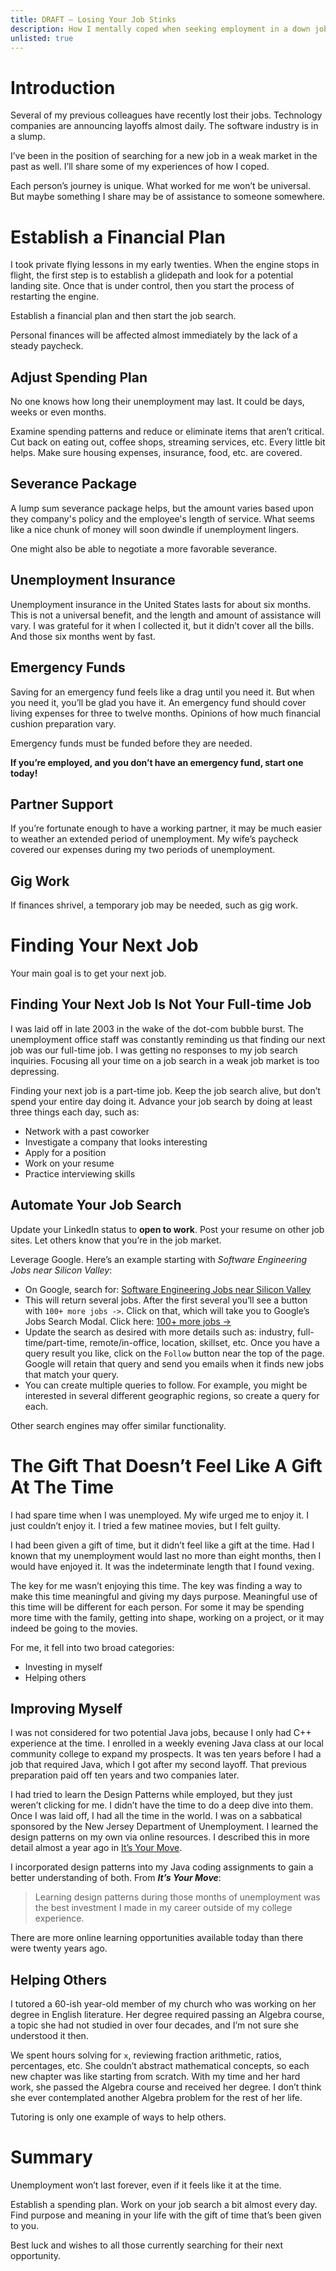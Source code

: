 ```yaml
---
title: DRAFT – Losing Your Job Stinks
description: How I mentally coped when seeking employment in a down job market
unlisted: true
---
```


# Introduction
Several of my previous colleagues have recently lost their jobs. Technology companies are announcing layoffs almost daily. The software industry is in a slump.

I’ve been in the position of searching for a new job in a weak market in the past as well. I’ll share some of my experiences of how I coped.

Each person’s journey is unique. What worked for me won’t be universal. But maybe something I share may be of assistance to someone somewhere.

# Establish a Financial Plan
I took private flying lessons in my early twenties. When the engine stops in flight, the first step is to establish a glidepath and look for a potential landing site. Once that is under control, then you start the process of restarting the engine.

Establish a financial plan and then start the job search.

Personal finances will be affected almost immediately by the lack of a steady paycheck.

## Adjust Spending Plan
No one knows how long their unemployment may last. It could be days, weeks or even months.

Examine spending patterns and reduce or eliminate items that aren’t critical. Cut back on eating out, coffee shops, streaming services, etc. Every little bit helps. Make sure housing expenses, insurance, food, etc. are covered.

## Severance Package
A lump sum severance package helps, but the amount varies based upon they company's policy and the employee's length of service. What seems like a nice chunk of money will soon dwindle if unemployment lingers.

One might also be able to negotiate a more favorable severance.

## Unemployment Insurance
Unemployment insurance in the United States lasts for about six months. This is not a universal benefit, and the length and amount of assistance will vary. I was grateful for it when I collected it, but it didn’t cover all the bills. And those six months went by fast. 

## Emergency Funds
Saving for an emergency fund feels like a drag until you need it. But when you need it, you’ll be glad you have it.
An emergency fund should cover living expenses for three to twelve months. Opinions of how much financial cushion preparation vary.

Emergency funds must be funded before they are needed.

__If you’re employed, and you don’t have an emergency fund, start one today!__ 

## Partner Support
If you’re fortunate enough to have a working partner, it may be much easier to weather an extended period of unemployment. My wife’s paycheck covered our expenses during my two periods of unemployment.

## Gig Work
If finances shrivel, a temporary job may be needed, such as gig work.

# Finding Your Next Job
Your main goal is to get your next job.

## Finding Your Next Job Is Not Your Full-time Job
I was laid off in late 2003 in the wake of the dot-com bubble burst. The unemployment office staff was constantly reminding us that finding our next job was our full-time job. I was getting no responses to my job search inquiries. Focusing all your time on a job search in a weak job market is too depressing.

Finding your next job is a part-time job. Keep the job search alive, but don’t spend your entire day doing it. Advance your job search by doing at least three things each day, such as:
* Network with a past coworker
* Investigate a company that looks interesting
* Apply for a position
* Work on your resume
* Practice interviewing skills

## Automate Your Job Search
Update your LinkedIn status to __open to work__. Post your resume on other job sites. Let others know that you’re in the job market.

Leverage Google. Here’s an example starting with _Software Engineering Jobs near Silicon Valley_:
* On Google, search for: [Software Engineering Jobs near Silicon Valley](https://www.google.com/search?q=Software+Engineering+Jobs+near+Silicon+Valley&sca_esv=d2a4c35c63dffda7&sxsrf=ADLYWIJCt4VfFMUUWAUm1xHdcI9nw5x0cQ%3A1722888922027&source=hp&ei=2TKxZp7-O5C3ptQP8YP34AQ&iflsig=AL9hbdgAAAAAZrFA6mu06fY1h2sur-6wmIiLx3XGB1n0&ved=0ahUKEwjezrqx1d6HAxWQm4kEHfHBHUwQ4dUDCBk&uact=5&oq=Software+Engineering+Jobs+near+Silicon+Valley&gs_lp=Egdnd3Mtd2l6Ii1Tb2Z0d2FyZSBFbmdpbmVlcmluZyBKb2JzIG5lYXIgU2lsaWNvbiBWYWxsZXkyBhAAGBYYHjILEAAYgAQYhgMYigUyCxAAGIAEGIYDGIoFMggQABiABBiiBDIIEAAYgAQYogRIoQdQlgJYlgJwAXgAkAEAmAGHAaABhwGqAQMwLjG4AQPIAQD4AQL4AQGYAgKgApwBqAIKwgIHECMYJxjqApgDDJIHAzEuMaAHhQQ&sclient=gws-wiz&jbr=sep:0)
* This will return several jobs. After the first several you’ll see a button with `100+ more jobs ->`. Click on that, which will take you to Google’s Jobs Search Modal. Click here: [100+ more jobs ->](https://www.google.com/search?q=Software%20Engineering%20Jobs%20near%20Silicon%20Valley&sca_esv=d2a4c35c63dffda7&sxsrf=ADLYWIJCt4VfFMUUWAUm1xHdcI9nw5x0cQ%3A1722888922027&source=hp&ei=2TKxZp7-O5C3ptQP8YP34AQ&iflsig=AL9hbdgAAAAAZrFA6mu06fY1h2sur-6wmIiLx3XGB1n0&ved=2ahUKEwimpPuy1d6HAxWCrYkEHY83Bv4Q3L8LegQIHhAK&uact=5&oq=Software%20Engineering%20Jobs%20near%20Silicon%20Valley&gs_lp=Egdnd3Mtd2l6Ii1Tb2Z0d2FyZSBFbmdpbmVlcmluZyBKb2JzIG5lYXIgU2lsaWNvbiBWYWxsZXkyBhAAGBYYHjILEAAYgAQYhgMYigUyCxAAGIAEGIYDGIoFMggQABiABBiiBDIIEAAYgAQYogRIoQdQlgJYlgJwAXgAkAEAmAGHAaABhwGqAQMwLjG4AQPIAQD4AQL4AQGYAgKgApwBqAIKwgIHECMYJxjqApgDDJIHAzEuMaAHhQQ&sclient=gws-wiz&jbr=sep:0&udm=8)
* Update the search as desired with more details such as: industry, full-time/part-time, remote/in-office, location, skillset, etc. Once you have a query result you like, click on the `Follow` button near the top of the page. Google will retain that query and send you emails when it finds new jobs that match your query.
* You can create multiple queries to follow. For example, you might be interested in several different geographic regions, so create a query for each.

Other search engines may offer similar functionality.

# The Gift That Doesn’t Feel Like A Gift At The Time
I had spare time when I was unemployed. My wife urged me to enjoy it. I just couldn’t enjoy it. I tried a few matinee movies, but I felt guilty.

I had been given a gift of time, but it didn’t feel like a gift at the time. Had I known that my unemployment would last no more than eight months, then I would have enjoyed it. It was the indeterminate length that I found vexing.

The key for me wasn’t enjoying this time. The key was finding a way to make this time meaningful and giving my days purpose. Meaningful use of this time will be different for each person. For some it may be spending more time with the family, getting into shape, working on a project, or it may indeed be going to the movies.

For me, it fell into two broad categories:
* Investing in myself
* Helping others

## Improving Myself
I was not considered for two potential Java jobs, because I only had C++ experience at the time. I enrolled in a weekly evening Java class at our local community college to expand my prospects. It was ten years before I had a job that required Java, which I got after my second layoff. That previous preparation paid off ten years and two companies later.

I had tried to learn the Design Patterns while employed, but they just weren’t clicking for me. I didn’t have the time to do a deep dive into them. Once I was laid off, I had all the time in the world. I was on a sabbatical sponsored by the New Jersey Department of Unemployment. I learned the design patterns on my own via online resources. I described this in more detail almost a year ago in [It’s Your Move](https://jhumelsine.github.io/2023/08/24/its-your-move.html).

I incorporated design patterns into my Java coding assignments to gain a better understanding of both.
From ___It’s Your Move___:
>Learning design patterns during those months of unemployment was the best investment I made in my career outside of my college experience.

There are more online learning opportunities available today than there were twenty years ago.

## Helping Others
I tutored a 60-ish year-old member of my church who was working on her degree in English literature. Her degree required passing an Algebra course, a topic she had not studied in over four decades, and I’m not sure she understood it then.

We spent hours solving for `x`, reviewing fraction arithmetic, ratios, percentages, etc. She couldn’t abstract mathematical concepts, so each new chapter was like starting from scratch. With my time and her hard work, she passed the Algebra course and received her degree. I don’t think she ever contemplated another Algebra problem for the rest of her life.

Tutoring is only one example of ways to help others.

# Summary
Unemployment won’t last forever, even if it feels like it at the time.

Establish a spending plan. Work on your job search a bit almost every day. Find purpose and meaning in your life with the gift of time that’s been given to you.

Best luck and wishes to all those currently searching for their next opportunity.
